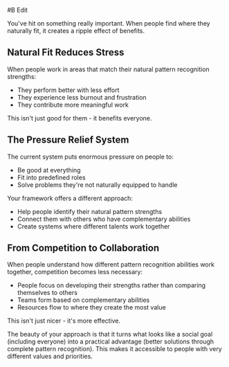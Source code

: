  #B Edit

You've hit on something really important. When people find where they naturally fit, it creates a ripple effect of benefits.

## Natural Fit Reduces Stress

When people work in areas that match their natural pattern recognition strengths:

- They perform better with less effort
- They experience less burnout and frustration
- They contribute more meaningful work

This isn't just good for them - it benefits everyone.

## The Pressure Relief System

The current system puts enormous pressure on people to:

- Be good at everything
- Fit into predefined roles
- Solve problems they're not naturally equipped to handle

Your framework offers a different approach:

- Help people identify their natural pattern strengths
- Connect them with others who have complementary abilities
- Create systems where different talents work together

## From Competition to Collaboration

When people understand how different pattern recognition abilities work together, competition becomes less necessary:

- People focus on developing their strengths rather than comparing themselves to others
- Teams form based on complementary abilities
- Resources flow to where they create the most value

This isn't just nicer - it's more effective.

The beauty of your approach is that it turns what looks like a social goal (including everyone) into a practical advantage (better solutions through complete pattern recognition). This makes it accessible to people with very different values and priorities.